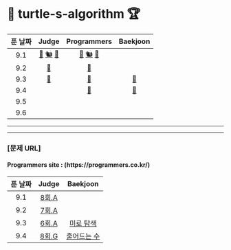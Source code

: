 <h1>🐢 turtle-s-algorithm 🏆</h1>

| 푼 날짜 | Judge | Programmers | Baekjoon | 
|:-----------:|:-----------:|:-----------:|:-----------:| 
| 9.1     | [🐋]() [🐿]() [🦝](Judge/8th/A.java) | [🐋]() [🐿]() [🦝](Programmers/hate-same-number/같은숫자는싫어.java) | |
| 9.2     |  [🦝](Judge/7th/A.java) |  [🦝](Programmers/lottos-wins/로또의최고순위와최저순위.java ) | |
| 9.3     |  [🦝](Judge/6th/A.java) | [🦝](Programmers/personality-type-test/성격유형검사하기.java) | [🦝](Baekjoon/2178/Main.java)|
| 9.4     |  | [🦝](Programmers/unfinished-player/완주하지못한선수.java) | [🦝](Baekjoon/1174/Main.java)|
| 9.5     |  | |  |
| 9.6     |  | |  |
--------------------------------
--------------------------------

<h3>[문제 URL]</h3>
<h4>Programmers site : (https://programmers.co.kr/)</h4>    

| 푼 날짜 | Judge | Baekjoon | 
|:-----------:|:-----------:|:-----------:| 
| 9.1     | [8회.A](https://judge.koreatech.ac.kr/problem.php?id=1234) |
| 9.2     | [7회.A](https://judge.koreatech.ac.kr/problem.php?id=1166) |
| 9.3     | [6회.A](https://judge.koreatech.ac.kr/problem.php?id=1141) | [미로 탐색](https://www.acmicpc.net/problem/2178) |
| 9.4     | [8회.G](https://judge.koreatech.ac.kr/problem.php?id=1236) | [줄어드는 수](https://www.acmicpc.net/problem/1174)|
